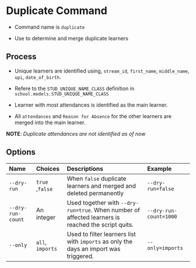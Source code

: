# Duplicate Command

- Command name is `duplicate`

- Use to determine and merge duplicate learners

## Process
- Unique learners are identified using, `stream_id`, `first_name`, `middle_name`, `upi`, `date_of_birth`.

- Refere to the `STUD_UNIQUE_NAME_CLASS` definition in `school.models.STUD_UNIQUE_NAME_CLASS`

- Learner with most attendances is identified as the main learner.

- All `attendances` and `Reason for Absence` for the other learners are merged into the main learner.

**NOTE**: *Duplicate attendances are not identified as of now* 


## Options
|Name|Choices|Descriptions|Example|
|:--|:--|:--|:--|
|`--dry-run`|`true` ,`false`|When `false` duplicate learners and merged and deleted permanently|`--dry-run=false`|
|`--dry-run-count`|An integer|Used together with `--dry-run=true`. When number of affected learners is reached the script quits.| `--dry-run-count=1000`|
|`--only`|`all`, `imports`|Used to filter learners list with `imports` as only the days an import was triggered.| `--only=imports`|



